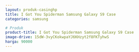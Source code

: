 ```yaml
---
layout: produk-casinghp
title: I Got You Spiderman Samsung Galaxy S9 Case
categories: samsung

# Produk
product-title: I Got You Spiderman Samsung Galaxy S9 Case
image-drive: 15dW-3vyCKokwpaYJ6KHzyt2f8FKTyhwS
harga: 90000
---
```

